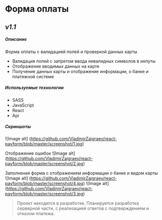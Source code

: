 # Форма оплаты

## _v1.1_

##### Описание

Форма оплаты с валидацией полей и проверкой данных карты

- Валидация полей с запретом ввода невалидных символов в инпуты
- Отображение вводимых данных на карте
- Получение данных карты и отображение информации, о банке и платежной системе

##### Используемые технологии

- SASS
- JavaScript
- React
- Api

##### Скриншоты

![Image alt] (https://github.com/VladimirZaigraev/react-payform/blob/master/screenshot/1.jpg)

Отображение ошибок
![Image alt] (https://github.com/VladimirZaigraev/react-payform/blob/master/screenshot/2.jpg)

Заполненая форма с отображением информации о банке и видом карты
![Image alt] (https://github.com/VladimirZaigraev/react-payform/blob/master/screenshot/4.jpg)
![Image alt] (https://github.com/VladimirZaigraev/react-payform/blob/master/screenshot/3.jpg)

> Проект находится в разработке.
> Планируется разработка серверной части, с реализацией ответов с подтверждением и отказом платежа.
